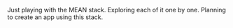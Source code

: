 Just playing with the MEAN stack. Exploring each of it one by one. Planning to create an app using this stack.
